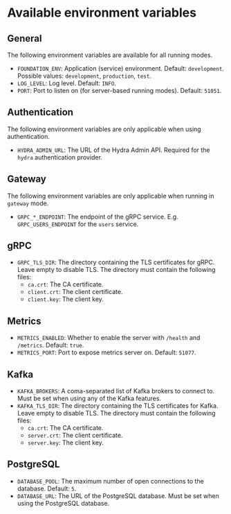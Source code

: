 # Available environment variables

## General

The following environment variables are available for all running modes.

- `FOUNDATION_ENV`: Application (service) environment. Default: `development`. Possible values: `development`, `production`, `test`.
- `LOG_LEVEL`: Log level. Default: `INFO`.
- `PORT`: Port to listen on (for server-based running modes). Default: `51051`.

## Authentication

The following environment variables are only applicable when using authentication.

- `HYDRA_ADMIN_URL`: The URL of the Hydra Admin API. Required for the `hydra` authentication provider.

## Gateway

The following environment variables are only applicable when running in `gateway` mode.

- `GRPC_*_ENDPOINT`: The endpoint of the gRPC service. E.g. `GRPC_USERS_ENDPOINT` for the `users` service.

## gRPC

- `GRPC_TLS_DIR`: The directory containing the TLS certificates for gRPC. Leave empty to disable TLS.
  The directory must contain the following files:
  - `ca.crt`: The CA certificate.
  - `client.crt`: The client certificate.
  - `client.key`: The client key.

## Metrics

- `METRICS_ENABLED`: Whether to enable the server with `/health` and `/metrics`. Default: `true`.
- `METRICS_PORT`: Port to expose metrics server on. Default: `51077`.

## Kafka

- `KAFKA_BROKERS`: A coma-separated list of Kafka brokers to connect to. Must be set when using any of the Kafka features.
- `KAFKA_TLS_DIR`: The directory containing the TLS certificates for Kafka. Leave empty to disable TLS.
  The directory must contain the following files:
  - `ca.crt`: The CA certificate.
  - `server.crt`: The client certificate.
  - `server.key`: The client key.

## PostgreSQL

- `DATABASE_POOL`: The maximum number of open connections to the database. Default: `5`.
- `DATABASE_URL`: The URL of the PostgreSQL database. Must be set when using the PostgreSQL database.
